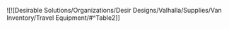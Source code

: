 ![![Desirable Solutions/Organizations/Desir Designs/Valhalla/Supplies/Van Inventory/Travel Equipment/#^Table2]]